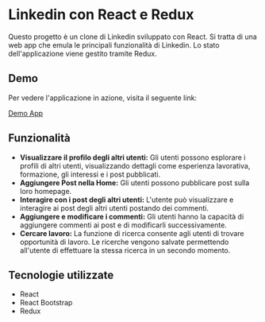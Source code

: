 # Linkedin con React e Redux

Questo progetto è un clone di Linkedin sviluppato con React. Si tratta di una web app che emula le principali funzionalità di Linkedin. Lo stato dell'applicazione viene gestito tramite Redux.

## Demo

Per vedere l'applicazione in azione, visita il seguente link:

[Demo App](https://linkedin-react-redux-2259f.web.app)

  
## Funzionalità

- **Visualizzare il profilo degli altri utenti:** Gli utenti possono esplorare i profili di altri utenti, visualizzando dettagli come esperienza lavorativa, formazione, gli interessi e i post pubblicati.
- **Aggiungere Post nella Home:** Gli utenti possono pubblicare post sulla loro homepage.
- **Interagire con i post degli altri utenti:** L'utente può visualizzare e interagire ai post degli altri utenti postando dei commenti.
- **Aggiungere e modificare i commenti:** Gli utenti hanno la capacità di aggiungere commenti ai post e di modificarli successivamente.
- **Cercare lavoro:** La funzione di ricerca consente agli utenti di trovare opportunità di lavoro. Le ricerche vengono salvate permettendo all'utente di effettuare la stessa ricerca in un secondo momento.
   

## Tecnologie utilizzate

- React
- React Bootstrap
- Redux
